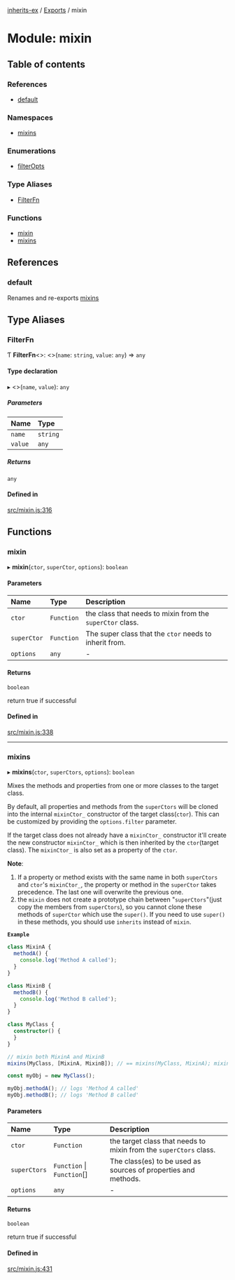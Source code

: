 [inherits-ex](../README.md) / [Exports](../modules.md) / mixin

# Module: mixin

## Table of contents

### References

- [default](mixin.md#default)

### Namespaces

- [mixins](mixin.mixins.md)

### Enumerations

- [filterOpts](../enums/mixin.filterOpts.md)

### Type Aliases

- [FilterFn](mixin.md#filterfn)

### Functions

- [mixin](mixin.md#mixin)
- [mixins](mixin.md#mixins)

## References

### default

Renames and re-exports [mixins](mixin.md#mixins)

## Type Aliases

### FilterFn

Ƭ **FilterFn**<\>: <\>(`name`: `string`, `value`: `any`) => `any`

#### Type declaration

▸ <\>(`name`, `value`): `any`

##### Parameters

| Name | Type |
| :------ | :------ |
| `name` | `string` |
| `value` | `any` |

##### Returns

`any`

#### Defined in

[src/mixin.js:316](https://github.com/snowyu/inherits-ex.js/blob/44c1f65/src/mixin.js#L316)

## Functions

### mixin

▸ **mixin**(`ctor`, `superCtor`, `options`): `boolean`

#### Parameters

| Name | Type | Description |
| :------ | :------ | :------ |
| `ctor` | `Function` | the class that needs to mixin from the `superCtor` class. |
| `superCtor` | `Function` | The super class that the `ctor` needs to inherit from. |
| `options` | `any` | - |

#### Returns

`boolean`

return true if successful

#### Defined in

[src/mixin.js:338](https://github.com/snowyu/inherits-ex.js/blob/44c1f65/src/mixin.js#L338)

___

### mixins

▸ **mixins**(`ctor`, `superCtors`, `options`): `boolean`

Mixes the methods and properties from one or more classes to the target class.

By default, all properties and methods from the `superCtors` will be cloned into the internal `mixinCtor_`
constructor of the target class(`ctor`). This can be customized by providing the `options.filter` parameter.

If the target class does not already have a `mixinCtor_` constructor it'll create the new constructor
`mixinCtor_` which is then inherited by the `ctor`(target class). The `mixinCtor_` is also set as a property of the
`ctor`.

**Note**:

1. If a property or method exists with the same name in both `superCtors` and `ctor`'s `mixinCtor_`, the property
   or method in the `superCtor` takes precedence. The last one will overwrite the previous one.
2. the `mixin` does not create a prototype chain between "`superCtors`"(just copy the members from `superCtors`), so
   you cannot clone these methods of `superCtor` which use the `super()`. If you need to use `super()` in these
   methods, you should use `inherits` instead of `mixin`.

**`Example`**

```ts
class MixinA {
  methodA() {
    console.log('Method A called');
  }
}

class MixinB {
  methodB() {
    console.log('Method B called');
  }
}

class MyClass {
  constructor() {
  }
}

// mixin both MixinA and MixinB
mixins(MyClass, [MixinA, MixinB]); // == mixins(MyClass, MixinA); mixins(MyClass, MixinB);

const myObj = new MyClass();

myObj.methodA(); // logs 'Method A called'
myObj.methodB(); // logs 'Method B called'
```

#### Parameters

| Name | Type | Description |
| :------ | :------ | :------ |
| `ctor` | `Function` | the target class that needs to mixin from the `superCtors` class. |
| `superCtors` | `Function` \| `Function`[] | The class(es) to be used as sources of properties and methods. |
| `options` | `any` | - |

#### Returns

`boolean`

return true if successful

#### Defined in

[src/mixin.js:431](https://github.com/snowyu/inherits-ex.js/blob/44c1f65/src/mixin.js#L431)
